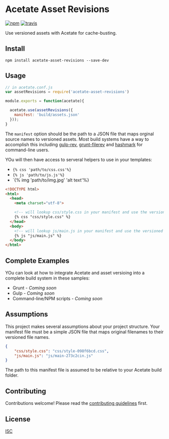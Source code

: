 # Acetate Asset Revisions

[![npm][npm-image]][npm-url]
[![travis][travis-image]][travis-url]

[npm-image]: https://img.shields.io/npm/v/acetate-asset-revisions.svg?style=flat-square
[npm-url]: https://www.npmjs.com/package/acetate-asset-revisions
[travis-image]: https://img.shields.io/travis/patrickarlt/acetate-asset-revisions.svg?style=flat-square
[travis-url]: https://travis-ci.org/patrickarlt/acetate-asset-revisions

Use versioned assets with Acetate for cache-busting.

## Install

```
npm install acetate-asset-revisions --save-dev
```

## Usage

```js
// in acetate.conf.js
var assetRevisions = require('acetate-asset-revisions')

module.exports = function(acetate){

  acetate.use(assetRevisions({
    manifest: 'build/assets.json'
  }));
}
```

The `manifest` option should be the path to a JSON file that maps orginal source names to versioned assets. Most build systems have a way to accomplish this including [gulp-rev](https://github.com/sindresorhus/gulp-rev#asset-manifest), [grunt-filerev](https://github.com/yeoman/grunt-filerev#summary) and [hashmark](https://github.com/keithamus/hashmark#shell) for command-line users.

YOu will then have access to serveral helpers to use in your templates:

* `{% css 'path/to/css.css'%}`
* `{% js 'path/to/js.js'%}`
* `{% img 'path/to/img.jpg' 'alt text'%}

```html
<!DOCTYPE html>
<html>
  <head>
    <meta charset="utf-8">

    <!-- will lookup css/style.css in your manifest and use the versioned URL -->
    {% css "css/style.css" %}
  </head>
  <body>
    <!-- will lookup js/main.js in your manifest and use the versioned URL -->
    {% js "js/main.js" %}
  </body>
</html>
```

## Complete Examples

YOu can look at how to integrate Acetate and asset versioing into a complete build system in these samples:

* Grunt - *Coming soon*
* Gulp - *Coming soon*
* Command-line/NPM scripts - *Coming soon*

## Assumptions

This project makes several assumptions about your project structure. Your manifest file must be a simple JSON file that maps original filenames to their versioned file names.

```json
{
    "css/style.css": "css/style-098f6bcd.css",
    "js/main.js": "js/main-273c2cin.js"
}
```

 The path to this manifest file is assumed to be relative to your Acetate build folder.

## Contributing

Contributions welcome! Please read the [contributing guidelines](CONTRIBUTING.md) first.

## License

[ISC](LICENSE.md)
